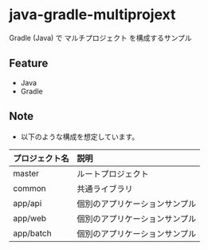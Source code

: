 # java-gradle-multiprojext
Gradle (Java) で マルチプロジェクト を構成するサンプル

## Feature
- Java
- Gradle

## Note
- 以下のような構成を想定しています。

|プロジェクト名|説明|
|:--|:--|
|master|ルートプロジェクト|
|common|共通ライブラリ|
|app/api|個別のアプリケーションサンプル|
|app/web|個別のアプリケーションサンプル|
|app/batch|個別のアプリケーションサンプル|

